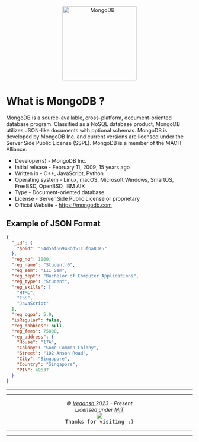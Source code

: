 <div align="center">
    <img src="https://cdn.jsdelivr.net/gh/offensive-vk/Icons@master/mongodb/mongodb-original-wordmark.svg" height=200 width=200 alt="MongoDB" />
</div>

# **What is MongoDB** ?

MongoDB is a source-available, cross-platform, document-oriented database program. Classified as a NoSQL database product, MongoDB utilizes JSON-like documents with optional schemas. MongoDB is developed by MongoDB Inc. and current versions are licensed under the Server Side Public License (SSPL). MongoDB is a member of the MACH Alliance.

- Developer(s) - MongoDB Inc.
- Initial release - February 11, 2009; 15 years ago
- Written in - C++, JavaScript, Python
- Operating system -  Linux, macOS, Microsoft Windows, SmartOS, FreeBSD, OpenBSD, IBM AIX
- Type - Document-oriented database
- License - Server Side Public License or proprietary
- Official Website - <https://mongodb.com>

## Example of JSON Format

```json
{
  "_id": {
    "$oid": "64d5af66948bd51c5fba83e5"
  },
  "reg_no": 1000,
  "reg_name": "Student 0",
  "reg_sem": "III Sem",
  "reg_dept": "Bachelor of Computer Applications",
  "reg_type": "Student",
  "reg_skills": [
    "HTML",
    "CSS",
    "JavaScript"
  ],
  "reg_cgpa": 5.9,
  "isRegular": false,
  "reg_hobbies": null,
  "reg_fees": 75000,
  "reg_address": {
    "House": "17A",
    "Colony": "Some Common Colony",
    "Street": "102 Anson Road",
    "City": "Singapore",
    "Country": "Singapore",
    "PIN": 49637
  }
}
```

***
***

<p align="center">
  <i>&copy; <a href="https://github.com/offensive-vk/">Vedansh </a> 2023 - Present</i><br>
  <i>Licensed under <a href="https://mit-license.org/">MIT</a></i><br>
  <a href="https://github.com/npm-run-test"><img src="https://i.ibb.co/4KtpYxb/octocat-clean-mini.png" /></a><br>
  <kbd>Thanks for visiting :)</kbd>
</p>

***
***
